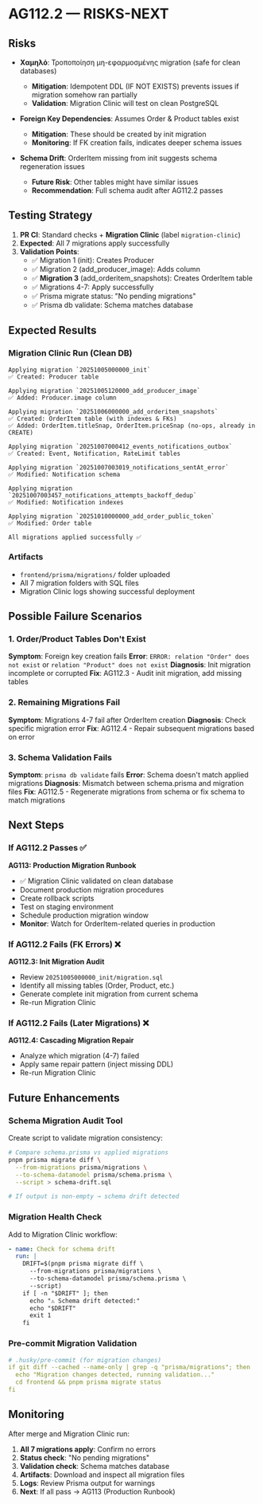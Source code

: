 # AG112.2 — RISKS-NEXT

## Risks
- **Χαμηλό**: Τροποποίηση μη-εφαρμοσμένης migration (safe for clean databases)
  - **Mitigation**: Idempotent DDL (IF NOT EXISTS) prevents issues if migration somehow ran partially
  - **Validation**: Migration Clinic will test on clean PostgreSQL

- **Foreign Key Dependencies**: Assumes Order & Product tables exist
  - **Mitigation**: These should be created by init migration
  - **Monitoring**: If FK creation fails, indicates deeper schema issues

- **Schema Drift**: OrderItem missing from init suggests schema regeneration issues
  - **Future Risk**: Other tables might have similar issues
  - **Recommendation**: Full schema audit after AG112.2 passes

## Testing Strategy
1. **PR CI**: Standard checks + **Migration Clinic** (label `migration-clinic`)
2. **Expected**: All 7 migrations apply successfully
3. **Validation Points**:
   - ✅ Migration 1 (init): Creates Producer
   - ✅ Migration 2 (add_producer_image): Adds column
   - ✅ **Migration 3** (add_orderitem_snapshots): Creates OrderItem table
   - ✅ Migrations 4-7: Apply successfully
   - ✅ Prisma migrate status: "No pending migrations"
   - ✅ Prisma db validate: Schema matches database

## Expected Results

### Migration Clinic Run (Clean DB)
```
Applying migration `20251005000000_init`
✅ Created: Producer table

Applying migration `20251005120000_add_producer_image`
✅ Added: Producer.image column

Applying migration `20251006000000_add_orderitem_snapshots`
✅ Created: OrderItem table (with indexes & FKs)
✅ Added: OrderItem.titleSnap, OrderItem.priceSnap (no-ops, already in CREATE)

Applying migration `20251007000412_events_notifications_outbox`
✅ Created: Event, Notification, RateLimit tables

Applying migration `20251007003019_notifications_sentAt_error`
✅ Modified: Notification schema

Applying migration `20251007003457_notifications_attempts_backoff_dedup`
✅ Modified: Notification indexes

Applying migration `20251010000000_add_order_public_token`
✅ Modified: Order table

All migrations applied successfully ✅
```

### Artifacts
- `frontend/prisma/migrations/` folder uploaded
- All 7 migration folders with SQL files
- Migration Clinic logs showing successful deployment

## Possible Failure Scenarios

### 1. Order/Product Tables Don't Exist
**Symptom**: Foreign key creation fails
**Error**: `ERROR: relation "Order" does not exist` or `relation "Product" does not exist`
**Diagnosis**: Init migration incomplete or corrupted
**Fix**: AG112.3 - Audit init migration, add missing tables

### 2. Remaining Migrations Fail
**Symptom**: Migrations 4-7 fail after OrderItem creation
**Diagnosis**: Check specific migration error
**Fix**: AG112.4 - Repair subsequent migrations based on error

### 3. Schema Validation Fails
**Symptom**: `prisma db validate` fails
**Error**: Schema doesn't match applied migrations
**Diagnosis**: Mismatch between schema.prisma and migration files
**Fix**: AG112.5 - Regenerate migrations from schema or fix schema to match migrations

## Next Steps

### If AG112.2 Passes ✅
**AG113: Production Migration Runbook**
- ✅ Migration Clinic validated on clean database
- Document production migration procedures
- Create rollback scripts
- Test on staging environment
- Schedule production migration window
- **Monitor**: Watch for OrderItem-related queries in production

### If AG112.2 Fails (FK Errors) ❌
**AG112.3: Init Migration Audit**
- Review `20251005000000_init/migration.sql`
- Identify all missing tables (Order, Product, etc.)
- Generate complete init migration from current schema
- Re-run Migration Clinic

### If AG112.2 Fails (Later Migrations) ❌
**AG112.4: Cascading Migration Repair**
- Analyze which migration (4-7) failed
- Apply same repair pattern (inject missing DDL)
- Re-run Migration Clinic

## Future Enhancements

### Schema Migration Audit Tool
Create script to validate migration consistency:
```bash
# Compare schema.prisma vs applied migrations
pnpm prisma migrate diff \
  --from-migrations prisma/migrations \
  --to-schema-datamodel prisma/schema.prisma \
  --script > schema-drift.sql

# If output is non-empty → schema drift detected
```

### Migration Health Check
Add to Migration Clinic workflow:
```yaml
- name: Check for schema drift
  run: |
    DRIFT=$(pnpm prisma migrate diff \
      --from-migrations prisma/migrations \
      --to-schema-datamodel prisma/schema.prisma \
      --script)
    if [ -n "$DRIFT" ]; then
      echo "⚠️ Schema drift detected:"
      echo "$DRIFT"
      exit 1
    fi
```

### Pre-commit Migration Validation
```yaml
# .husky/pre-commit (for migration changes)
if git diff --cached --name-only | grep -q "prisma/migrations"; then
  echo "Migration changes detected, running validation..."
  cd frontend && pnpm prisma migrate status
fi
```

## Monitoring

After merge and Migration Clinic run:
1. **All 7 migrations apply**: Confirm no errors
2. **Status check**: "No pending migrations"
3. **Validation check**: Schema matches database
4. **Artifacts**: Download and inspect all migration files
5. **Logs**: Review Prisma output for warnings
6. **Next**: If all pass → AG113 (Production Runbook)
